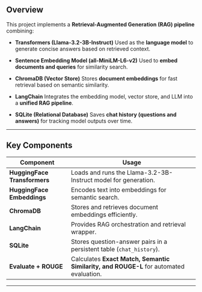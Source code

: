## Overview

This project implements a **Retrieval-Augmented Generation (RAG) pipeline** combining:

* **Transformers (Llama-3.2-3B-Instruct)**
  Used as the **language model** to generate concise answers based on retrieved context.

* **Sentence Embedding Model (all-MiniLM-L6-v2)**
  Used to **embed documents and queries** for similarity search.

* **ChromaDB (Vector Store)**
  Stores **document embeddings** for fast retrieval based on semantic similarity.

* **LangChain**
  Integrates the embedding model, vector store, and LLM into a **unified RAG pipeline**.

* **SQLite (Relational Database)**
  Saves **chat history (questions and answers)** for tracking model outputs over time.

---

## Key Components

| Component                    | Usage                                                                                  |
| ---------------------------- | -------------------------------------------------------------------------------------- |
| **HuggingFace Transformers** | Loads and runs the Llama-3.2-3B-Instruct model for generation.                         |
| **HuggingFace Embeddings**   | Encodes text into embeddings for semantic search.                                      |
| **ChromaDB**                 | Stores and retrieves document embeddings efficiently.                                  |
| **LangChain**                | Provides RAG orchestration and retrieval wrapper.                                      |
| **SQLite**                   | Stores question-answer pairs in a persistent table (`chat_history`).                   |
| **Evaluate + ROUGE**         | Calculates **Exact Match, Semantic Similarity, and ROUGE-L** for automated evaluation. |

---



